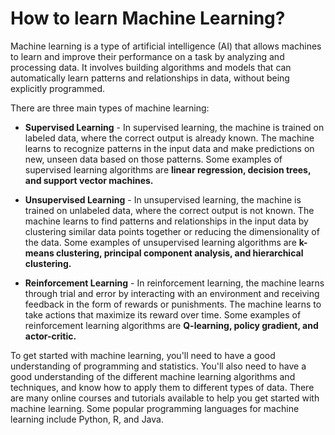 # How to learn Machine Learning?

Machine learning is a type of artificial intelligence (AI) that allows machines to learn and improve their performance on a task by analyzing and processing data. It involves building algorithms and models that can automatically learn patterns and relationships in data, without being explicitly programmed.

There are three main types of machine learning:

- **Supervised Learning** - In supervised learning, the machine is trained on labeled data, where the correct output is already known. The machine learns to recognize patterns in the input data and make predictions on new, unseen data based on those patterns. Some examples of supervised learning algorithms are **linear regression, decision trees, and support vector machines.**

- **Unsupervised Learning** - In unsupervised learning, the machine is trained on unlabeled data, where the correct output is not known. The machine learns to find patterns and relationships in the input data by clustering similar data points together or reducing the dimensionality of the data. Some examples of unsupervised learning algorithms are **k-means clustering, principal component analysis, and hierarchical clustering.**

- **Reinforcement Learning** - In reinforcement learning, the machine learns through trial and error by interacting with an environment and receiving feedback in the form of rewards or punishments. The machine learns to take actions that maximize its reward over time. Some examples of reinforcement learning algorithms are **Q-learning, policy gradient, and actor-critic.**

To get started with machine learning, you'll need to have a good understanding of programming and statistics. You'll also need to have a good understanding of the different machine learning algorithms and techniques, and know how to apply them to different types of data. There are many online courses and tutorials available to help you get started with machine learning. Some popular programming languages for machine learning include Python, R, and Java.

